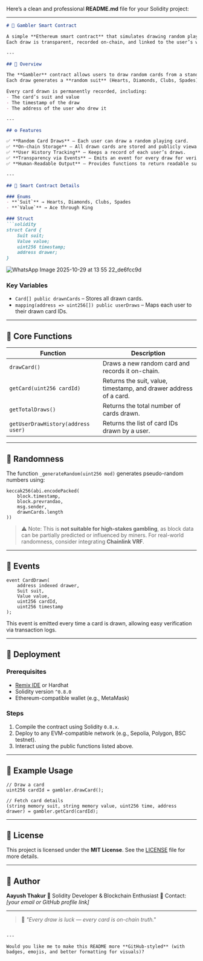 Here’s a clean and professional **README.md** file for your Solidity project:

---

````markdown
# 🎴 Gambler Smart Contract

A simple **Ethereum smart contract** that simulates drawing random playing cards on the blockchain.  
Each draw is transparent, recorded on-chain, and linked to the user’s wallet address.

---

## 🧩 Overview

The **Gambler** contract allows users to draw random cards from a standard 52-card deck.  
Each draw generates a **random suit** (Hearts, Diamonds, Clubs, Spades) and a **random value** (Ace to King) using pseudo-randomness derived from blockchain data.

Every card drawn is permanently recorded, including:
- The card’s suit and value
- The timestamp of the draw
- The address of the user who drew it

---

## ⚙️ Features

✅ **Random Card Draws** – Each user can draw a random playing card.  
✅ **On-chain Storage** – All drawn cards are stored and publicly viewable.  
✅ **User History Tracking** – Keeps a record of each user’s draws.  
✅ **Transparency via Events** – Emits an event for every draw for verification.  
✅ **Human-Readable Output** – Provides functions to return readable suit and value names.

---

## 🧠 Smart Contract Details

### Enums
- **`Suit`** → Hearts, Diamonds, Clubs, Spades  
- **`Value`** → Ace through King  

### Struct
```solidity
struct Card {
    Suit suit;
    Value value;
    uint256 timestamp;
    address drawer;
}
````


![WhatsApp Image 2025-10-29 at 13 55 22_de6fcc9d](https://github.com/user-attachments/assets/84331858-ec54-499f-af68-d12df81af97c)




### Key Variables

* `Card[] public drawnCards` – Stores all drawn cards.
* `mapping(address => uint256[]) public userDraws` – Maps each user to their drawn card IDs.

---

## 🔑 Core Functions

| Function                           | Description                                                       |
| ---------------------------------- | ----------------------------------------------------------------- |
| `drawCard()`                       | Draws a new random card and records it on-chain.                  |
| `getCard(uint256 cardId)`          | Returns the suit, value, timestamp, and drawer address of a card. |
| `getTotalDraws()`                  | Returns the total number of cards drawn.                          |
| `getUserDrawHistory(address user)` | Returns the list of card IDs drawn by a user.                     |

---

## 🎲 Randomness

The function `_generateRandom(uint256 mod)` generates pseudo-random numbers using:

```solidity
keccak256(abi.encodePacked(
    block.timestamp,
    block.prevrandao,
    msg.sender,
    drawnCards.length
))
```

> ⚠️ Note: This is **not suitable for high-stakes gambling**, as block data can be partially predicted or influenced by miners.
> For real-world randomness, consider integrating **Chainlink VRF**.

---

## 🧾 Events

```solidity
event CardDrawn(
    address indexed drawer,
    Suit suit,
    Value value,
    uint256 cardId,
    uint256 timestamp
);
```

This event is emitted every time a card is drawn, allowing easy verification via transaction logs.

---

## 🚀 Deployment

### Prerequisites

* [Remix IDE](https://remix.ethereum.org) or Hardhat
* Solidity version `^0.8.0`
* Ethereum-compatible wallet (e.g., MetaMask)

### Steps

1. Compile the contract using Solidity `0.8.x`.
2. Deploy to any EVM-compatible network (e.g., Sepolia, Polygon, BSC testnet).
3. Interact using the public functions listed above.

---

## 🧰 Example Usage

```solidity
// Draw a card
uint256 cardId = gambler.drawCard();

// Fetch card details
(string memory suit, string memory value, uint256 time, address drawer) = gambler.getCard(cardId);
```

---

## 🪪 License

This project is licensed under the **MIT License**.
See the [LICENSE](LICENSE) file for more details.

---

## 👤 Author

**Aayush Thakur**
🧠 Solidity Developer & Blockchain Enthusiast
📧 Contact: *[your email or GitHub profile link]*

---

> 🎴 *"Every draw is luck — every card is on-chain truth."*

```

---

Would you like me to make this README more **GitHub-styled** (with badges, emojis, and better formatting for visuals)?
```
